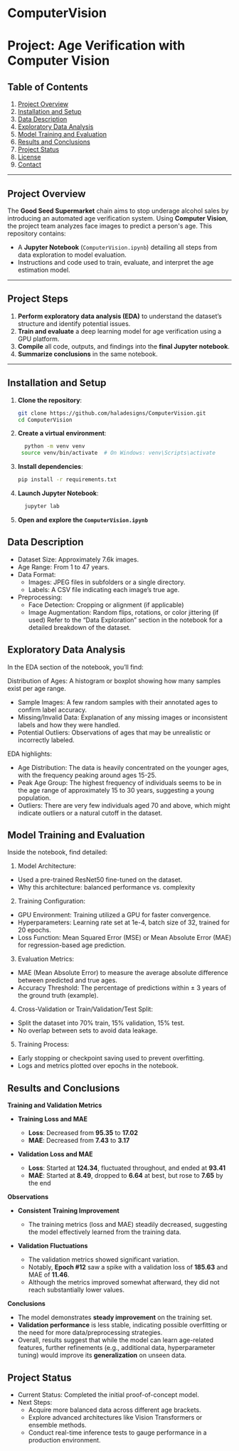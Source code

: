 # ComputerVision

# Project: Age Verification with Computer Vision

## Table of Contents
1. [Project Overview](#project-overview)  
2. [Installation and Setup](#installation-and-setup)  
3. [Data Description](#data-description)  
4. [Exploratory Data Analysis](#exploratory-data-analysis)  
5. [Model Training and Evaluation](#model-training-and-evaluation)  
6. [Results and Conclusions](#results-and-conclusions)  
7. [Project Status](#project-status)  
8. [License](#license)  
9. [Contact](#contact)

---

## Project Overview
The **Good Seed Supermarket** chain aims to stop underage alcohol sales by introducing an automated age verification system. Using **Computer Vision**, the project team analyzes face images to predict a person's age. This repository contains:
- A **Jupyter Notebook** (`ComputerVision.ipynb`) detailing all steps from data exploration to model evaluation.  
- Instructions and code used to train, evaluate, and interpret the age estimation model.

---

## Project Steps 
1. **Perform exploratory data analysis (EDA)** to understand the dataset’s structure and identify potential issues.  
2. **Train and evaluate** a deep learning model for age verification using a GPU platform.  
3. **Compile** all code, outputs, and findings into the **final Jupyter notebook**.  
4. **Summarize conclusions** in the same notebook.  

---

## Installation and Setup
1. **Clone the repository**:
   ```bash
   git clone https://github.com/haladesigns/ComputerVision.git
   cd ComputerVision
   ```
   
2. **Create a virtual environment**:
   ```bash
     python -m venv venv
    source venv/bin/activate  # On Windows: venv\Scripts\activate
   ```

3. **Install dependencies**:
   ```bash
   pip install -r requirements.txt
   ```

5. **Launch Jupyter Notebook**:
   ```bash
     jupyter lab
   ```

6. **Open and explore the `ComputerVision.ipynb`**

## Data Description
- Dataset Size: Approximately 7.6k images.
- Age Range: From 1 to 47 years.
- Data Format:
  - Images: JPEG files in subfolders or a single directory.
  - Labels: A CSV file indicating each image’s true age.
- Preprocessing:
  - Face Detection: Cropping or alignment (if applicable)
  - Image Augmentation: Random flips, rotations, or color jittering (if used)
Refer to the “Data Exploration” section in the notebook for a detailed breakdown of the dataset.

## Exploratory Data Analysis
In the EDA section of the notebook, you’ll find:

Distribution of Ages: A histogram or boxplot showing how many samples exist per age range.
- Sample Images: A few random samples with their annotated ages to confirm label accuracy.
- Missing/Invalid Data: Explanation of any missing images or inconsistent labels and how they were handled.
- Potential Outliers: Observations of ages that may be unrealistic or incorrectly labeled.

EDA highlights:
- Age Distribution: The data is heavily concentrated on the younger ages, with the frequency peaking around ages 15-25.
- Peak Age Group: The highest frequency of individuals seems to be in the age range of approximately 15 to 30 years, suggesting a young population.
- Outliers: There are very few individuals aged 70 and above, which might indicate outliers or a natural cutoff in the dataset.

## Model Training and Evaluation
Inside the notebook, find detailed:

1. Model Architecture:
- Used a pre-trained ResNet50 fine-tuned on the dataset.
- Why this architecture: balanced performance vs. complexity

2. Training Configuration:
- GPU Environment: Training utilized a GPU for faster convergence.
- Hyperparameters: Learning rate set at 1e-4, batch size of 32, trained for 20 epochs.
- Loss Function: Mean Squared Error (MSE) or Mean Absolute Error (MAE) for regression-based age prediction.

3. Evaluation Metrics:
- MAE (Mean Absolute Error) to measure the average absolute difference between predicted and true ages.
- Accuracy Threshold: The percentage of predictions within ± 3 years of the ground truth (example).

4. Cross-Validation or Train/Validation/Test Split:
- Split the dataset into 70% train, 15% validation, 15% test.
- No overlap between sets to avoid data leakage.

5. Training Process:
- Early stopping or checkpoint saving used to prevent overfitting.
- Logs and metrics plotted over epochs in the notebook.

## Results and Conclusions

**Training and Validation Metrics**

- **Training Loss and MAE**  
  - **Loss**: Decreased from **95.35** to **17.02**  
  - **MAE**: Decreased from **7.43** to **3.17**

- **Validation Loss and MAE**  
  - **Loss**: Started at **124.34**, fluctuated throughout, and ended at **93.41**  
  - **MAE**: Started at **8.49**, dropped to **6.64** at best, but rose to **7.65** by the end

**Observations**

- **Consistent Training Improvement**  
  - The training metrics (loss and MAE) steadily decreased, suggesting the model effectively learned from the training data.

- **Validation Fluctuations**  
  - The validation metrics showed significant variation.  
  - Notably, **Epoch #12** saw a spike with a validation loss of **185.63** and MAE of **11.46**.  
  - Although the metrics improved somewhat afterward, they did not reach substantially lower values.

**Conclusions**

- The model demonstrates **steady improvement** on the training set.  
- **Validation performance** is less stable, indicating possible overfitting or the need for more data/preprocessing strategies.  
- Overall, results suggest that while the model can learn age-related features, further refinements (e.g., additional data, hyperparameter tuning) would improve its **generalization** on unseen data.

## Project Status
- Current Status: Completed the initial proof-of-concept model.
- Next Steps:
  - Acquire more balanced data across different age brackets.
  - Explore advanced architectures like Vision Transformers or ensemble methods.
  - Conduct real-time inference tests to gauge performance in a production environment.

